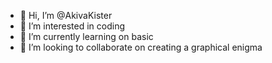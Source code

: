 - 👋 Hi, I’m @AkivaKister
- 👀 I’m interested in coding
- 🌱 I’m currently learning on basic
- 💞️ I’m looking to collaborate on creating a graphical enigma


<!---
AkivaKister/AkivaKister is a ✨ special ✨ repository because its `README.md` (this file) appears on your GitHub profile.
You can click the Preview link to take a look at your changes.
--->
